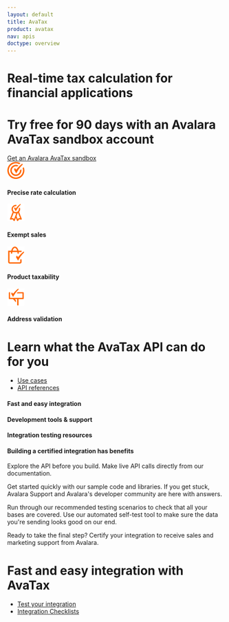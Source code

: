 ```yaml
---
layout: default
title: AvaTax
product: avatax
nav: apis
doctype: overview
---
```


<div class="row bg-map">
  <div class="col-sm-8 col-sm-offset-2 text-center">
    <h1 class="h1p">Real-time tax calculation for financial applications</h1>
    <h1>Try free for 90 days with an Avalara AvaTax sandbox account</h1>
  </div>
  <div class="col-xs-offset-2 col-xs-8 text-center btn-callout"><a href="/avatax/signup" role="button">Get an Avalara AvaTax sandbox</a></div>
</div>
<div class="row border-top padding-top">
  <div class="col-sm-8 col-sm-offset-2 text-center">
    <div class="row">
        <div class="col-xs-3">
            <img src="/images/devdot/DevDotSvgGAssets_TaxCaLculation.svg" width="40"/>
            <h4>Precise rate calculation</h4>
        </div>
        <div class="col-xs-3">
            <img src="/images/devdot/DevDotSvgGAssets_Exemptions.svg" width="40"/>
            <h4>Exempt sales</h4>
        </div>
        <div class="col-xs-3">
            <img src="/images/devdot/DevDotSvgGAssets_ProductTaxability.svg" width="40"/>
            <h4>Product taxability</h4>
        </div>
        <div class="col-xs-3">
            <img src="/images/devdot/DevDotSvgGAssets_AddressValidation.svg" width="40"/>
            <h4>Address validation</h4>
        </div>
    </div>
  </div>
</div>
<div class="row padding-top padding-bottom">
  <div class="col-sm-8 col-sm-offset-2 text-center">
    <h1 class="h1p">Learn what the AvaTax API can do for you</h1>
    <ul class="pipe">
        <li><a href="/avatax/use-cases">Use cases</a></li>
        <li><a href="/avatax/api-reference/tax/v1">API references</a></li>
    </ul>
  </div>
</div>
<div class="row border-top padding-top hidden-xs">
  <div class="col-sm-8 col-sm-offset-2 text-center">
    <div class="row">
        <div class="col-sm-3">
            <h4>Fast and easy integration</h4>
        </div>
        <div class="col-sm-3">
            <h4>Development tools &amp; support</h4>
        </div>
        <div class="col-sm-3">
            <h4>Integration testing resources</h4>
        </div>
        <div class="col-sm-3">
            <h4>Building a certified integration has benefits</h4>
        </div>
    </div>
    <div class="row">
        <div class="col-sm-3">
            <p>Explore the API before you build. Make live API calls directly from our documentation.</p>
        </div>
        <div class="col-sm-3">
            <p>Get started quickly with our sample code and libraries. If you get stuck, Avalara Support and Avalara's developer community are here with answers.</p>
        </div>
        <div class="col-sm-3">
            <p>Run through our recommended testing scenarios to check that all your bases are covered. Use our automated self-test tool to make sure the data you're sending looks good on our end.</p>
        </div>
        <div class="col-sm-3">
            <p>Ready to take the final step? Certify your integration to receive sales and marketing support from Avalara.</p>
        </div>
    </div>
  </div>
</div>
<div class="row padding-top padding-bottom">
  <div class="col-sm-8 col-sm-offset-2 text-center">
    <h1 class="h1p">Fast and easy integration with AvaTax</h1>
    <ul class="pipe">
        <li><a href="/avatax/testing-your-integration">Test your integration</a></li>
        <li><a href="/avatax/integration-checklists">Integration Checklists</a></li>
    </ul>
  </div>
</div>
